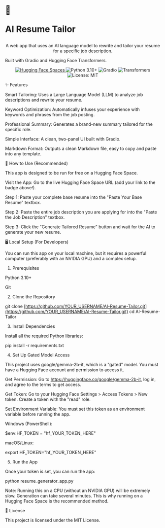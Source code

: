 <p align="center">
<h1>
🤖



AI Resume Tailor
</h1>
</p>

<p align="center">
A web app that uses an AI language model to rewrite and tailor your resume for a specific job description.





Built with Gradio and Hugging Face Transformers.
</p>

<p align="center">
<a href="https://www.google.com/search?q=https://huggingface.co/spaces/YOUR_USERNAME/YOUR_SPACE_NAME">
<img src="https://img.shields.io/badge/%F0%9F%A4%97%20Hugging%20Face-Spaces-blue" alt="Hugging Face Spaces">
</a>
<img src="https://www.google.com/search?q=https://img.shields.io/badge/Python-3.10%2B-yellow" alt="Python 3.10+">
<img src="https://www.google.com/search?q=https://img.shields.io/badge/Gradio-blueviolet" alt="Gradio">
<img src="https://www.google.com/search?q=https://img.shields.io/badge/Transformers-orange" alt="Transformers">
<img src="https://www.google.com/search?q=https://img.shields.io/badge/License-MIT-green" alt="License: MIT">
</p>

✨ Features

Smart Tailoring: Uses a Large Language Model (LLM) to analyze job descriptions and rewrite your resume.

Keyword Optimization: Automatically infuses your experience with keywords and phrases from the job posting.

Professional Summary: Generates a brand-new summary tailored for the specific role.

Simple Interface: A clean, two-panel UI built with Gradio.

Markdown Format: Outputs a clean Markdown file, easy to copy and paste into any template.

🚀 How to Use (Recommended)

This app is designed to be run for free on a Hugging Face Space.

Visit the App: Go to the live Hugging Face Space URL (add your link to the badge above!).

Step 1: Paste your complete base resume into the "Paste Your Base Resume" textbox.

Step 2: Paste the entire job description you are applying for into the "Paste the Job Description" textbox.

Step 3: Click the "Generate Tailored Resume" button and wait for the AI to generate your new resume.

🖥️ Local Setup (For Developers)

You can run this app on your local machine, but it requires a powerful computer (preferably with an NVIDIA GPU) and a complex setup.

1. Prerequisites

Python 3.10+

Git

2. Clone the Repository

git clone [https://github.com/YOUR_USERNAME/AI-Resume-Tailor.git](https://github.com/YOUR_USERNAME/AI-Resume-Tailor.git)
cd AI-Resume-Tailor


3. Install Dependencies

Install all the required Python libraries:

pip install -r requirements.txt


4. Set Up Gated Model Access

This project uses google/gemma-2b-it, which is a "gated" model. You must have a Hugging Face account and permission to access it.

Get Permission: Go to https://huggingface.co/google/gemma-2b-it, log in, and agree to the terms to get access.

Get Token: Go to your Hugging Face Settings > Access Tokens > New token. Create a token with the "read" role.

Set Environment Variable: You must set this token as an environment variable before running the app.

Windows (PowerShell):

$env:HF_TOKEN = "hf_YOUR_TOKEN_HERE"


macOS/Linux:

export HF_TOKEN="hf_YOUR_TOKEN_HERE"


5. Run the App

Once your token is set, you can run the app:

python resume_generator_app.py


Note: Running this on a CPU (without an NVIDIA GPU) will be extremely slow. Generation can take several minutes. This is why running on a Hugging Face Space is the recommended method.

📄 License

This project is licensed under the MIT License.
